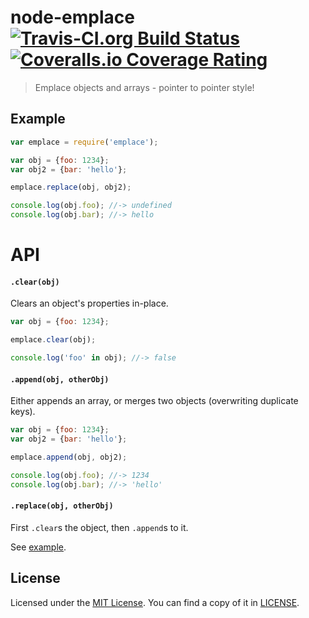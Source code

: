 # node-emplace [![Travis-CI.org Build Status](https://img.shields.io/travis/Qix-/node-emplace.svg?style=flat-square)](https://travis-ci.org/Qix-/node-emplace) [![Coveralls.io Coverage Rating](https://img.shields.io/coveralls/Qix-/node-emplace.svg?style=flat-square)](https://coveralls.io/r/Qix-/node-emplace)
> Emplace objects and arrays - pointer to pointer style!

## Example

```javascript
var emplace = require('emplace');

var obj = {foo: 1234};
var obj2 = {bar: 'hello'};

emplace.replace(obj, obj2);

console.log(obj.foo); //-> undefined
console.log(obj.bar); //-> hello
```

# API

#### `.clear(obj)`
Clears an object's properties in-place.

```javascript
var obj = {foo: 1234};

emplace.clear(obj);

console.log('foo' in obj); //-> false
```

#### `.append(obj, otherObj)`
Either appends an array, or merges two objects (overwriting duplicate keys).

```javascript
var obj = {foo: 1234};
var obj2 = {bar: 'hello'};

emplace.append(obj, obj2);

console.log(obj.foo); //-> 1234
console.log(obj.bar); //-> 'hello'
```

#### `.replace(obj, otherObj)`
First `.clear`s the object, then `.append`s to it.

See [example](#example).

## License
Licensed under the [MIT License](http://opensource.org/licenses/MIT).
You can find a copy of it in [LICENSE](LICENSE).
